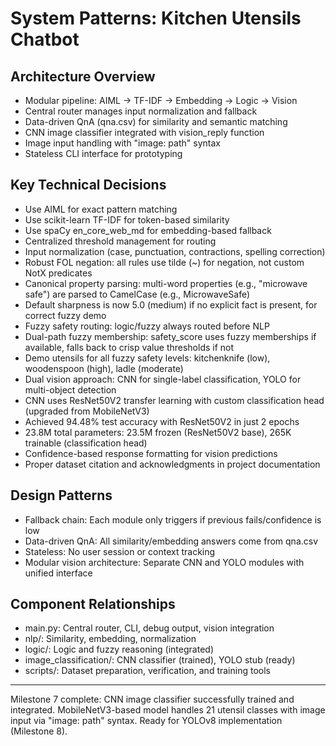 # System Patterns: Kitchen Utensils Chatbot

## Architecture Overview
- Modular pipeline: AIML → TF-IDF → Embedding → Logic → Vision
- Central router manages input normalization and fallback
- Data-driven QnA (qna.csv) for similarity and semantic matching
- CNN image classifier integrated with vision_reply function
- Image input handling with "image: path" syntax
- Stateless CLI interface for prototyping

## Key Technical Decisions
- Use AIML for exact pattern matching
- Use scikit-learn TF-IDF for token-based similarity
- Use spaCy en_core_web_md for embedding-based fallback
- Centralized threshold management for routing
- Input normalization (case, punctuation, contractions, spelling correction)
- Robust FOL negation: all rules use tilde (~) for negation, not custom NotX predicates
- Canonical property parsing: multi-word properties (e.g., "microwave safe") are parsed to CamelCase (e.g., MicrowaveSafe)
- Default sharpness is now 5.0 (medium) if no explicit fact is present, for correct fuzzy demo
- Fuzzy safety routing: logic/fuzzy always routed before NLP
- Dual-path fuzzy membership: safety_score uses fuzzy memberships if available, falls back to crisp value thresholds if not
- Demo utensils for all fuzzy safety levels: kitchenknife (low), woodenspoon (high), ladle (moderate)
- Dual vision approach: CNN for single-label classification, YOLO for multi-object detection
- CNN uses ResNet50V2 transfer learning with custom classification head (upgraded from MobileNetV3)
- Achieved 94.48% test accuracy with ResNet50V2 in just 2 epochs
- 23.8M total parameters: 23.5M frozen (ResNet50V2 base), 265K trainable (classification head)
- Confidence-based response formatting for vision predictions
- Proper dataset citation and acknowledgments in project documentation

## Design Patterns
- Fallback chain: Each module only triggers if previous fails/confidence is low
- Data-driven QnA: All similarity/embedding answers come from qna.csv
- Stateless: No user session or context tracking
- Modular vision architecture: Separate CNN and YOLO modules with unified interface

## Component Relationships
- main.py: Central router, CLI, debug output, vision integration
- nlp/: Similarity, embedding, normalization
- logic/: Logic and fuzzy reasoning (integrated)
- image_classification/: CNN classifier (trained), YOLO stub (ready)
- scripts/: Dataset preparation, verification, and training tools

---

Milestone 7 complete: CNN image classifier successfully trained and integrated. MobileNetV3-based model handles 21 utensil classes with image input via "image: path" syntax. Ready for YOLOv8 implementation (Milestone 8). 